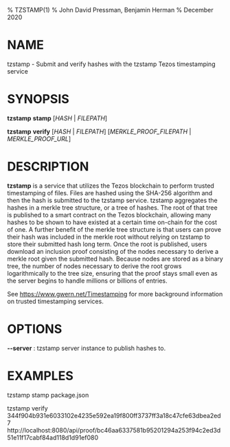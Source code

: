 % TZSTAMP(1)
% John David Pressman, Benjamin Herman
% December 2020

# NAME

tzstamp - Submit and verify hashes with the tzstamp Tezos timestamping service

# SYNOPSIS

**tzstamp** **stamp** [*HASH* | *FILEPATH*]

**tzstamp** **verify** [*HASH* | *FILEPATH*] [*MERKLE_PROOF_FILEPATH* | *MERKLE_PROOF_URL*]

# DESCRIPTION

**tzstamp** is a service that utilizes the Tezos blockchain to perform
trusted timestamping of files. Files are hashed using the SHA-256 algorithm and
then the hash is submitted to the tzstamp service. tzstamp aggregates the hashes
in a merkle tree structure, or a tree of hashes. The root of that tree is
published to a smart contract on the Tezos blockchain, allowing many hashes to
be shown to have existed at a certain time on-chain for the cost of one. A
further benefit of the merkle tree structure is that users can prove their hash
was included in the merkle root without relying on tzstamp to store their
submitted hash long term. Once the root is published, users download an
inclusion proof consisting of the nodes necessary to derive a merkle root given
the submitted hash. Because nodes are stored as a binary tree, the number of
nodes necessary to derive the root grows logarithmically to the tree size,
ensuring that the proof stays small even as the server begins to handle millions
or billions of entries.

See https://www.gwern.net/Timestamping for more background information on
trusted timestamping services.

# OPTIONS

**\-\-server**
: tzstamp server instance to publish hashes to.

# EXAMPLES

tzstamp stamp package.json

tzstamp verify 344f904b931e6033102e4235e592ea19f800ff3737ff3a18c47cfe63dbea2ed7 http://localhost:8080/api/proof/bc46aa6337581b95201294a253f94c2ed3d51e11f17cabf84ad118d1d91ef080
